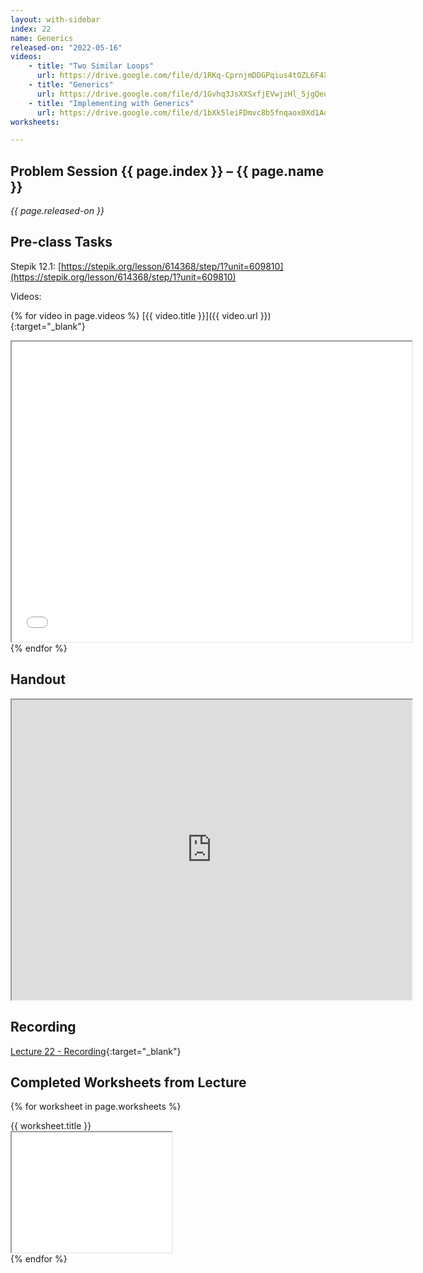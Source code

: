 ```yaml
---
layout: with-sidebar
index: 22
name: Generics
released-on: "2022-05-16"
videos:
    - title: "Two Similar Loops"
      url: https://drive.google.com/file/d/1RKq-CprnjmDDGPqius4tOZL6F4Xrvf-Q
    - title: "Generics"
      url: https://drive.google.com/file/d/1Gvhq3JsXXSxfjEVwjzHl_5jgQeuX5ixO
    - title: "Implementing with Generics"
      url: https://drive.google.com/file/d/1bXk5leiFDmvc8b5fnqaox0Xd1AdwXS1_
worksheets:

---
```


## Problem Session {{ page.index }} – {{ page.name }}

_{{ page.released-on }}_

## Pre-class Tasks

Stepik 12.1: [https://stepik.org/lesson/614368/step/1?unit=609810](https://stepik.org/lesson/614368/step/1?unit=609810)

Videos:

{% for video in page.videos %}
[{{ video.title }}]({{ video.url }}){:target="_blank"}
<iframe src="{{ video.url }}/preview" width="640" height="480" allow="autoplay"></iframe>
{% endfor %}

## Handout

<iframe src="https://drive.google.com/file/d/1w2Q8av80clKFS03ypRvxCKwqMSTQY01n/preview" width="640" height="480" allow="autoplay"></iframe>

## Recording

[Lecture 22 - Recording](https://podcast.ucsd.edu/watch/wi22/cse11_a00/22){:target="_blank"}

## Completed Worksheets from Lecture

{% for worksheet in page.worksheets %}
<div class="worksheetBox">
{{ worksheet.title }}
<br>
<iframe src="{{ worksheet.url }}/preview" width="256" height="192" allow="autoplay"></iframe>
</div>
{% endfor %}